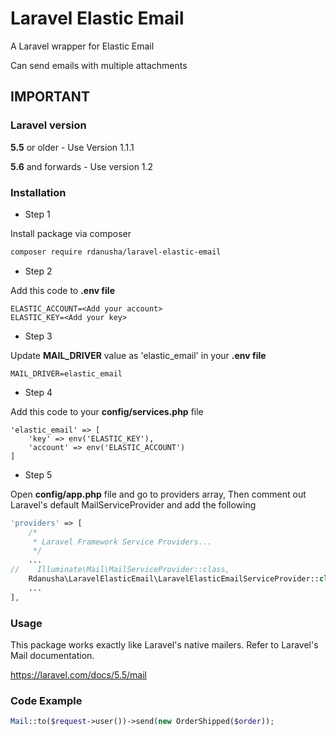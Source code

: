 # Laravel Elastic Email #

A Laravel wrapper for Elastic Email

Can send emails with multiple attachments

## IMPORTANT
### Laravel version
**5.5** or older - Use Version 1.1.1

**5.6** and forwards - Use version 1.2

### Installation ###

* Step 1

Install package via composer 

```bash
composer require rdanusha/laravel-elastic-email
```
* Step 2

Add this code to **.env file**
```
ELASTIC_ACCOUNT=<Add your account>
ELASTIC_KEY=<Add your key>
```
* Step 3

Update **MAIL_DRIVER** value as 'elastic_email' in your **.env file**
```
MAIL_DRIVER=elastic_email
```

* Step 4

Add this code to your **config/services.php** file
```
'elastic_email' => [
	'key' => env('ELASTIC_KEY'),
	'account' => env('ELASTIC_ACCOUNT')
]
```
* Step 5

Open **config/app.php** file and go to providers array, Then comment out Laravel's default MailServiceProvider and add the following
```php
'providers' => [
    /*
     * Laravel Framework Service Providers...
     */
    ...
//    Illuminate\Mail\MailServiceProvider::class,
    Rdanusha\LaravelElasticEmail\LaravelElasticEmailServiceProvider::class,
    ...
],
```

### Usage ###

This package works exactly like Laravel's native mailers. Refer to Laravel's Mail documentation.

https://laravel.com/docs/5.5/mail

### Code Example ###
```php
Mail::to($request->user())->send(new OrderShipped($order));
```

